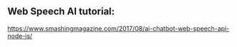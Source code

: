 ## Web Speech AI tutorial:
https://www.smashingmagazine.com/2017/08/ai-chatbot-web-speech-api-node-js/

